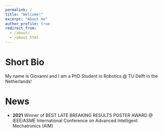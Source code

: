 ```yaml
---
permalink: /
title: "Welcome!"
excerpt: "About me"
author_profile: true
redirect_from: 
  - /about/
  - /about.html
---
```


# Short Bio
 My name is Giovanni and I am a PhD Student in Robotics @ TU Delft in the Netherlands! 

 # News

- **2021** Winner of BEST LATE BREAKING RESULTS POSTER AWARD @ IEEE/ASME International Conference on Advanced Intelligent Mechatronics (AIM)

